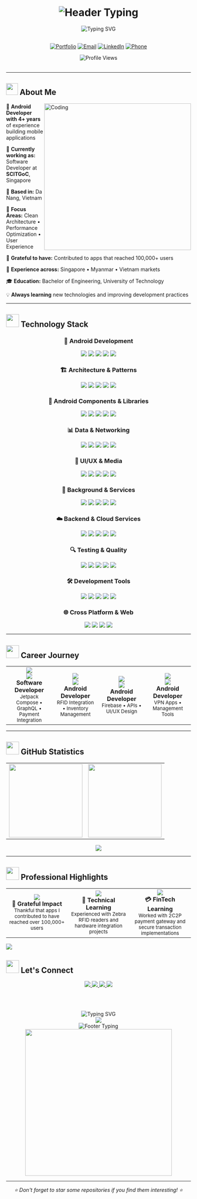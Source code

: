 <!--
██╗  ██╗██╗   ██╗ █████╗ ██╗    ██╗    ███████╗██╗███╗   ██╗    ██╗     ██╗███╗   ██╗███╗   ██╗
██║ ██╔╝╚██╗ ██╔╝██╔══██╗██║    ██║    ╚══███╔╝██║████╗  ██║    ██║     ██║████╗  ██║████╗  ██║
█████╔╝  ╚████╔╝ ███████║██║ █╗ ██║      ███╔╝ ██║██╔██╗ ██║    ██║     ██║██╔██╗ ██║██╔██╗ ██║
██╔═██╗   ╚██╔╝  ██╔══██║██║███╗██║     ███╔╝  ██║██║╚██╗██║    ██║     ██║██║╚██╗██║██║╚██╗██║
██║  ██╗   ██║   ██║  ██║╚███╔███╔╝    ███████╗██║██║ ╚████║    ███████╗██║██║ ╚████║██║ ╚████║
╚═╝  ╚═╝   ╚═╝   ╚═╝  ╚═╝ ╚══╝╚══╝     ╚══════╝╚═╝╚═╝  ╚═══╝    ╚══════╝╚═╝╚═╝  ╚═══╝╚═╝  ╚═══╝
-->

<div align="center">
  <h1>
    <img src="https://readme-typing-svg.demolab.com?font=Fira+Code&size=40&duration=3000&pause=1000&color=58A6FF&center=true&vCenter=true&width=600&lines=KYAW+ZIN+LINN;Android+Developer;Mobile+App+Enthusiast" alt="Header Typing" />
  </h1>
</div>

<div align="center">
  <img src="https://readme-typing-svg.demolab.com?font=Fira+Code&size=32&duration=2800&pause=2000&color=A9FEF7&center=true&vCenter=true&width=940&lines=Android+Developer+%7C+Mobile+Architecture+Expert;4%2B+Years+Building+Scalable+Mobile+Solutions;Kotlin+%7C+Jetpack+Compose+%7C+Clean+Architecture;Singapore+%7C+Myanmar+%7C+Vietnam" alt="Typing SVG" />
</div>

<br/>

<div align="center">
  
[![Portfolio](https://img.shields.io/badge/🌐_Portfolio-FF4088?style=for-the-badge&logoColor=white&labelColor=101010)](https://kyawzinlinn.vercel.app)
[![Email](https://img.shields.io/badge/📧_Email-0078D4?style=for-the-badge&logoColor=white&labelColor=101010)](mailto:kzin5717@gmail.com)
[![LinkedIn](https://img.shields.io/badge/💼_LinkedIn-0A66C2?style=for-the-badge&logoColor=white&labelColor=101010)](https://www.linkedin.com/in/kyaw...)
[![Phone](https://img.shields.io/badge/📱_+84--377--215--294-25D366?style=for-the-badge&logoColor=white&labelColor=101010)](tel:+84377215294)

<img src="https://komarev.com/ghpvc/?username=Kyawkk&style=for-the-badge&color=blueviolet&labelColor=black" alt="Profile Views" />

</div>

<br/>

---

## <img src="https://media2.giphy.com/media/QssGEmpkyEOhBCb7e1/giphy.gif?cid=ecf05e47a0n3gi1bfqntqmob8g9aid1oyj2wr3ds3mg700bl&rid=giphy.gif" width="32"> **About Me**

<img align="right" alt="Coding" width="400" src="https://cdn.dribbble.com/users/1162077/screenshots/3848914/programmer.gif">

👋 **Android Developer with 4+ years** of experience building mobile applications

🏢 **Currently working as:** Software Developer at **SCITGoC**, Singapore

📍 **Based in:** Da Nang, Vietnam

🎯 **Focus Areas:** Clean Architecture • Performance Optimization • User Experience

🌟 **Grateful to have:** Contributed to apps that reached 100,000+ users

💼 **Experience across:** Singapore • Myanmar • Vietnam markets

🎓 **Education:** Bachelor of Engineering, University of Technology

💡 **Always learning** new technologies and improving development practices

---

## <img src="https://media.giphy.com/media/iY8CRBdQXODJSCERIr/giphy.gif" width="35"> **Technology Stack**

<div align="center">

### 📱 **Android Development**
<p>
<img src="https://img.shields.io/badge/Kotlin-7F52FF?style=for-the-badge&logo=kotlin&logoColor=white"/>
<img src="https://img.shields.io/badge/Java-ED8B00?style=for-the-badge&logo=java&logoColor=white"/>
<img src="https://img.shields.io/badge/Android_SDK-3DDC84?style=for-the-badge&logo=android&logoColor=white"/>
<img src="https://img.shields.io/badge/Jetpack_Compose-4285F4?style=for-the-badge&logo=jetpackcompose&logoColor=white"/>
<img src="https://img.shields.io/badge/XML_Layouts-FF6B00?style=for-the-badge&logo=android&logoColor=white"/>
</p>

### 🏗️ **Architecture & Patterns**
<p>
<img src="https://img.shields.io/badge/MVVM-FF6B35?style=for-the-badge&logo=android&logoColor=white"/>
<img src="https://img.shields.io/badge/MVP-9C27B0?style=for-the-badge&logo=android&logoColor=white"/>
<img src="https://img.shields.io/badge/MVI-E91E63?style=for-the-badge&logo=android&logoColor=white"/>
<img src="https://img.shields.io/badge/Clean_Architecture-4CAF50?style=for-the-badge&logo=android&logoColor=white"/>
<img src="https://img.shields.io/badge/Repository_Pattern-2196F3?style=for-the-badge&logo=android&logoColor=white"/>
</p>

### 🔧 **Android Components & Libraries**
<p>
<img src="https://img.shields.io/badge/Dagger_Hilt-FF9800?style=for-the-badge&logo=android&logoColor=white"/>
<img src="https://img.shields.io/badge/Koin-00BCD4?style=for-the-badge&logo=android&logoColor=white"/>
<img src="https://img.shields.io/badge/Room_Database-4285F4?style=for-the-badge&logo=sqlite&logoColor=white"/>
<img src="https://img.shields.io/badge/RxJava-B7178C?style=for-the-badge&logo=reactivex&logoColor=white"/>
<img src="https://img.shields.io/badge/Coroutines-7F52FF?style=for-the-badge&logo=kotlin&logoColor=white"/>
</p>

### 📊 **Data & Networking**
<p>
<img src="https://img.shields.io/badge/Retrofit-48B983?style=for-the-badge&logo=android&logoColor=white"/>
<img src="https://img.shields.io/badge/OkHttp-4285F4?style=for-the-badge&logo=android&logoColor=white"/>
<img src="https://img.shields.io/badge/Gson-FF5722?style=for-the-badge&logo=android&logoColor=white"/>
<img src="https://img.shields.io/badge/GraphQL-E10098?style=for-the-badge&logo=graphql&logoColor=white"/>
<img src="https://img.shields.io/badge/SQLite-003B57?style=for-the-badge&logo=sqlite&logoColor=white"/>
</p>

### 🎨 **UI/UX & Media**
<p>
<img src="https://img.shields.io/badge/Material_Design-757575?style=for-the-badge&logo=materialdesign&logoColor=white"/>
<img src="https://img.shields.io/badge/View_Binding-4CAF50?style=for-the-badge&logo=android&logoColor=white"/>
<img src="https://img.shields.io/badge/Data_Binding-2196F3?style=for-the-badge&logo=android&logoColor=white"/>
<img src="https://img.shields.io/badge/Glide-FF9800?style=for-the-badge&logo=android&logoColor=white"/>
<img src="https://img.shields.io/badge/Picasso-9C27B0?style=for-the-badge&logo=android&logoColor=white"/>
</p>

### 🔄 **Background & Services**
<p>
<img src="https://img.shields.io/badge/Work_Manager-009688?style=for-the-badge&logo=android&logoColor=white"/>
<img src="https://img.shields.io/badge/Services-FF5722?style=for-the-badge&logo=android&logoColor=white"/>
<img src="https://img.shields.io/badge/Broadcast_Receiver-795548?style=for-the-badge&logo=android&logoColor=white"/>
<img src="https://img.shields.io/badge/Alarm_Manager-F44336?style=for-the-badge&logo=android&logoColor=white"/>
<img src="https://img.shields.io/badge/Job_Scheduler-3F51B5?style=for-the-badge&logo=android&logoColor=white"/>
</p>

### ☁️ **Backend & Cloud Services**
<p>
<img src="https://img.shields.io/badge/Firebase-FFCA28?style=for-the-badge&logo=firebase&logoColor=black"/>
<img src="https://img.shields.io/badge/FCM-4285F4?style=for-the-badge&logo=firebase&logoColor=white"/>
<img src="https://img.shields.io/badge/Firestore-FF6F00?style=for-the-badge&logo=firebase&logoColor=white"/>
<img src="https://img.shields.io/badge/Auth-009688?style=for-the-badge&logo=firebase&logoColor=white"/>
<img src="https://img.shields.io/badge/OneSignal-0078FF?style=for-the-badge&logo=onesignal&logoColor=white"/>
</p>

### 🔍 **Testing & Quality**
<p>
<img src="https://img.shields.io/badge/JUnit-25A162?style=for-the-badge&logo=junit5&logoColor=white"/>
<img src="https://img.shields.io/badge/Espresso-4CAF50?style=for-the-badge&logo=android&logoColor=white"/>
<img src="https://img.shields.io/badge/Mockito-FF6F00?style=for-the-badge&logo=mockito&logoColor=white"/>
<img src="https://img.shields.io/badge/Lint-9E9E9E?style=for-the-badge&logo=android&logoColor=white"/>
<img src="https://img.shields.io/badge/LeakCanary-FF9800?style=for-the-badge&logo=android&logoColor=white"/>
</p>

### 🛠️ **Development Tools**
<p>
<img src="https://img.shields.io/badge/Android_Studio-3DDC84?style=for-the-badge&logo=androidstudio&logoColor=white"/>
<img src="https://img.shields.io/badge/Git-F05032?style=for-the-badge&logo=git&logoColor=white"/>
<img src="https://img.shields.io/badge/GitHub-181717?style=for-the-badge&logo=github&logoColor=white"/>
<img src="https://img.shields.io/badge/Gradle-02303A?style=for-the-badge&logo=gradle&logoColor=white"/>
<img src="https://img.shields.io/badge/ADB-4285F4?style=for-the-badge&logo=android&logoColor=white"/>
</p>

### 🌐 **Cross Platform & Web**
<p>
<img src="https://img.shields.io/badge/React_Native-20232A?style=for-the-badge&logo=react&logoColor=61DAFB"/>
<img src="https://img.shields.io/badge/Compose_Multiplatform-7F52FF?style=for-the-badge&logo=kotlin&logoColor=white"/>
<img src="https://img.shields.io/badge/React-61DAFB?style=for-the-badge&logo=react&logoColor=black"/>
<img src="https://img.shields.io/badge/JavaScript-F7DF1E?style=for-the-badge&logo=javascript&logoColor=black"/>
</p>

</div>

---

## <img src="https://media.giphy.com/media/W5eoZHPpUx9sapR0eu/giphy.gif" width="35"> **Career Journey**

<div align="center">
<table>
<tr>
<td align="center" width="25%">
<img src="https://img.shields.io/badge/2024-Present-00C851?style=for-the-badge&logo=calendar&logoColor=white"/><br/>
<img src="https://img.shields.io/badge/SCITGoC-Singapore-FF4444?style=for-the-badge&logo=location&logoColor=white"/><br/>
<b>Software Developer</b><br/>
<small>Jetpack Compose • GraphQL • Payment Integration</small>
</td>
<td align="center" width="25%">
<img src="https://img.shields.io/badge/2023-2024-33B5E5?style=for-the-badge&logo=calendar&logoColor=white"/><br/>
<img src="https://img.shields.io/badge/E--Tag_RFID-Singapore-FF4444?style=for-the-badge&logo=location&logoColor=white"/><br/>
<b>Android Developer</b><br/>
<small>RFID Integration • Inventory Management</small>
</td>
<td align="center" width="25%">
<img src="https://img.shields.io/badge/2022-2023-AA66CC?style=for-the-badge&logo=calendar&logoColor=white"/><br/>
<img src="https://img.shields.io/badge/Light_Idea-Myanmar-FFBB33?style=for-the-badge&logo=location&logoColor=white"/><br/>
<b>Android Developer</b><br/>
<small>Firebase • APIs • UI/UX Design</small>
</td>
<td align="center" width="25%">
<img src="https://img.shields.io/badge/2020-2022-FF8800?style=for-the-badge&logo=calendar&logoColor=white"/><br/>
<img src="https://img.shields.io/badge/Freelance-Remote-00DDFF?style=for-the-badge&logo=location&logoColor=white"/><br/>
<b>Android Developer</b><br/>
<small>VPN Apps • Management Tools</small>
</td>
</tr>
</table>
</div>

---

## <img src="https://media.giphy.com/media/ZdUnQS4AXEl1AERdil/giphy.gif" width="35"> **GitHub Statistics**

<div align="center">
<table>
<tr>
<td>
<img height="200px" src="https://github-readme-stats.vercel.app/api?username=Kyawkk&show_icons=true&theme=tokyonight&hide_border=true&bg_color=0D1117&title_color=F85D7F&icon_color=F8D866&text_color=C5C5C5"/>
</td>
<td>
<img height="200px" src="https://github-readme-stats.vercel.app/api/top-langs/?username=Kyawkk&layout=compact&theme=tokyonight&hide_border=true&bg_color=0D1117&title_color=F85D7F&text_color=C5C5C5"/>
</td>
</tr>
</table>

<img src="https://github-readme-streak-stats.herokuapp.com/?user=Kyawkk&theme=tokyonight&hide_border=true&background=0D1117&stroke=F85D7F&ring=F8D866&fire=F85D7F&currStreakLabel=C5C5C5"/>

</div>

---

## <img src="https://media.giphy.com/media/LnQjpWaON8nhr21vNW/giphy.gif" width="35"> **Professional Highlights**

<div align="center">
<table>
<tr>
<td align="center" width="33%">
<img src="https://img.shields.io/badge/100K+-Users_Reached-FF6B35?style=for-the-badge&logo=googleplay&logoColor=white"/><br/>
<b>🙏 Grateful Impact</b><br/>
<small>Thankful that apps I contributed to have reached over 100,000+ users</small>
</td>
<td align="center" width="33%">
<img src="https://img.shields.io/badge/RFID-Integration-4285F4?style=for-the-badge&logo=nfc&logoColor=white"/><br/>
<b>🔧 Technical Learning</b><br/>
<small>Experienced with Zebra RFID readers and hardware integration projects</small>
</td>
<td align="center" width="33%">
<img src="https://img.shields.io/badge/Payment-Integration-00C851?style=for-the-badge&logo=stripe&logoColor=white"/><br/>
<b>💳 FinTech Learning</b><br/>
<small>Worked with 2C2P payment gateway and secure transaction implementations</small>
</td>
</tr>
</table>
</div>

<img src="https://user-images.githubusercontent.com/73097560/115834477-dbab4500-a447-11eb-908a-139a6edaec5c.gif">

## <img src="https://media.giphy.com/media/VgCDAzcKvsR6OM0uWg/giphy.gif" width="35"> **Let's Connect**

<div align="center">

<a href="https://kyawzinlinn.vercel.app">
<img src="https://img.shields.io/badge/Portfolio_Website-FF4088?style=for-the-badge&logo=firefox&logoColor=white"/>
</a>
<a href="mailto:kzin5717@gmail.com">
<img src="https://img.shields.io/badge/Gmail-D14836?style=for-the-badge&logo=gmail&logoColor=white"/>
</a>
<a href="https://www.linkedin.com/in/kyaw...">
<img src="https://img.shields.io/badge/LinkedIn-0077B5?style=for-the-badge&logo=linkedin&logoColor=white"/>
</a>
<a href="https://github.com/Kyawkk">
<img src="https://img.shields.io/badge/GitHub-181717?style=for-the-badge&logo=github&logoColor=white"/>
</a>

<br/><br/>

<img src="https://readme-typing-svg.demolab.com?font=Fira+Code&size=18&duration=3000&pause=1000&color=36BCF7&center=true&vCenter=true&width=600&lines=Always+ready+for+new+challenges!;Let's+build+something+amazing+together!;Open+to+collaboration+and+opportunities!" alt="Typing SVG" />

</div>

<div align="center">
  <img src="https://capsule-render.vercel.app/api?type=transparent&fontColor=58A6FF&text=Thanks%20for%20visiting!&fontSize=16&fontAlign=50&fontAlignY=50&height=60&animation=fadeIn"/>
  <br/>
  <img src="https://readme-typing-svg.demolab.com?font=Fira+Code&size=16&duration=3000&pause=1000&color=36BCF7&center=true&vCenter=true&width=500&lines=Always+ready+for+new+challenges!;Let's+build+something+amazing+together!" alt="Footer Typing" />
</div>

<div align="center">
  <img src="https://user-images.githubusercontent.com/74038190/212284158-e840e285-664b-44d7-b79b-e264b5e54825.gif" width="400">
</div>

---

<div align="center">
<i>⭐ Don't forget to star some repositories if you find them interesting! ⭐</i>
</div>
